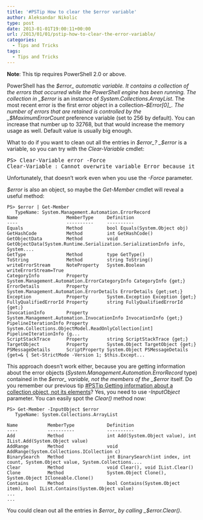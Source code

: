 ```yaml
---
title: '#PSTip How to clear the $error variable'
author: Aleksandar Nikolic
type: post
date: 2013-01-01T19:00:11+00:00
url: /2013/01/01/pstip-how-to-clear-the-error-variable/
categories:
  - Tips and Tricks
tags:
  - Tips and Tricks
---
```

**Note**: This tip requires PowerShell 2.0 or above.

PowerShell has the _$error_ automatic variable. It contains a collection of the errors that occurred while the PowerShell engine has been running. The collection in _$error_ is an instance of _System.Collections.ArrayList_. The most recent error is the first error object in a collection&#8211;_$Error[0]_. The number of errors that are retained is controlled by the _$MaximumErrorCount_ preference variable (set to 256 by default). You can increase that number up to 32768, but that would increase the memory usage as well. Default value is usually big enough.

What to do if you want to clean out all the entries in _$error_? _$error_ is a variable, so you can try with the _Clear-Variable_ cmdlet:

<pre class="brush: powershell; title: ; notranslate" title="">PS&gt; Clear-Variable error -Force
Clear-Variable : Cannot overwrite variable Error because it is read-only or constant.
</pre>

Unfortunately, that doesn&#8217;t work even when you use the _-Force_ parameter.

_$error_ is also an object, so maybe the _Get-Member_ cmdlet will reveal a useful method:

```
PS> $error | Get-Member
   TypeName: System.Management.Automation.ErrorRecord
Name                  MemberType     Definition
----                  ----------     ----------
Equals                Method         bool Equals(System.Object obj)
GetHashCode           Method         int GetHashCode()
GetObjectData         Method         void GetObjectData(System.Runtime.Serialization.SerializationInfo info, System....
GetType               Method         type GetType()
ToString              Method         string ToString()
writeErrorStream      NoteProperty   System.Boolean writeErrorStream=True
CategoryInfo          Property       System.Management.Automation.ErrorCategoryInfo CategoryInfo {get;}
ErrorDetails          Property       System.Management.Automation.ErrorDetails ErrorDetails {get;set;}
Exception             Property       System.Exception Exception {get;}
FullyQualifiedErrorId Property       string FullyQualifiedErrorId {get;}
InvocationInfo        Property       System.Management.Automation.InvocationInfo InvocationInfo {get;}
PipelineIterationInfo Property       System.Collections.ObjectModel.ReadOnlyCollection[int] PipelineIterationInfo {g...
ScriptStackTrace      Property       string ScriptStackTrace {get;}
TargetObject          Property       System.Object TargetObject {get;}
PSMessageDetails      ScriptProperty System.Object PSMessageDetails {get=& { Set-StrictMode -Version 1; $this.Except...
```

This approach doesn&#8217;t work either, because you are getting information about the error objects (_System.Management.Automation.ErrorRecord_ type) contained in the _$error_ variable, not the members of the _$error_ itself. Do you remember our previous tip <a href="/2012/12/11/pstip-getting-information-about-a-collection-object-not-its-elements/" target="_blank">#PSTip Getting information about a collection object, not its elements</a>? Yes, you need to use _-InputObject_ parameter. You can easily spot the _Clear()_ method now:

```
PS> Get-Member -InputObject $error
   TypeName: System.Collections.ArrayList

Name           MemberType            Definition
----           ----------            ----------
Add            Method                int Add(System.Object value), int IList.Add(System.Object value)
AddRange       Method                void AddRange(System.Collections.ICollection c)
BinarySearch   Method                int BinarySearch(int index, int count, System.Object value, System.Collections....
Clear          Method                void Clear(), void IList.Clear()
Clone          Method                System.Object Clone(), System.Object ICloneable.Clone()
Contains       Method                bool Contains(System.Object item), bool IList.Contains(System.Object value)
...
...
```

You could clean out all the entries in _$error_ by calling _$error.Clear()_.